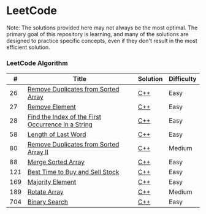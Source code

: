 # LeetCode

Note: The solutions provided here may not always be the most optimal. The primary goal of this repository is learning, and many of the solutions are designed to practice specific concepts, even if they don't result in the most efficient solution.

### LeetCode Algorithm

| #   | Title                                                                                                                       | Solution                                                        | Difficulty |
| --- | --------------------------------------------------------------------------------------------------------------------------- | --------------------------------------------------------------- | ---------- |
| 26  | [Remove Duplicates from Sorted Array](https://leetcode.com/problems/remove-duplicates-from-sorted-array/)                   | [C++](./problems/26-remove-duplicates-from-sorted-array.cpp)    | Easy       |
| 27  | [Remove Element](https://leetcode.com/problems/remove-element/)                                                             | [C++](./problems/27-remove-element.cpp)                         | Easy       |
| 28  | [Find the Index of the First Occurrence in a String](https://leetcode.com/problems/find-the-index-of-the-first-occurrence-in-a-string/)     | [C++](./problems/28-find-the-index-of-the-first-occurrence-in-a-string.cpp)                         | Easy       |
| 58  | [Length of Last Word](https://leetcode.com/problems/length-of-last-word/)                                       | [C++](./problems/58-length-of-last-word.cpp)                    | Easy       |
| 80  | [Remove Duplicates from Sorted Array II](https://leetcode.com/problems/remove-duplicates-from-sorted-array-ii/) | [C++](./problems/80-remove-duplicates-from-sorted-array-ii.cpp) | Medium     |
| 88  | [Merge Sorted Array](https://leetcode.com/problems/merge-sorted-array/)                                         | [C++](./problems/88-merge-sorted-array.cpp)                     | Easy       |
| 121 | [Best Time to Buy and Sell Stock](https://leetcode.com/problems/best-time-to-buy-and-sell-stock/)               | [C++](./problems/121-best-time-to-buy-and-sell-stock.cpp)       | Easy       |
| 169 | [Majority Element](https://leetcode.com/problems/majority-element/)                                             | [C++](./problems/169-majority-element.cpp)                      | Easy       |
| 189 | [Rotate Array](https://leetcode.com/problems/rotate-array/)                                                     | [C++](./problems/189-rotate-array.cpp)                          | Medium     |
| 704 | [Binary Search](https://leetcode.com/problems/binary-search/)                                                   | [C++](./problems/704-binary-search.cpp)                         | Easy       |

